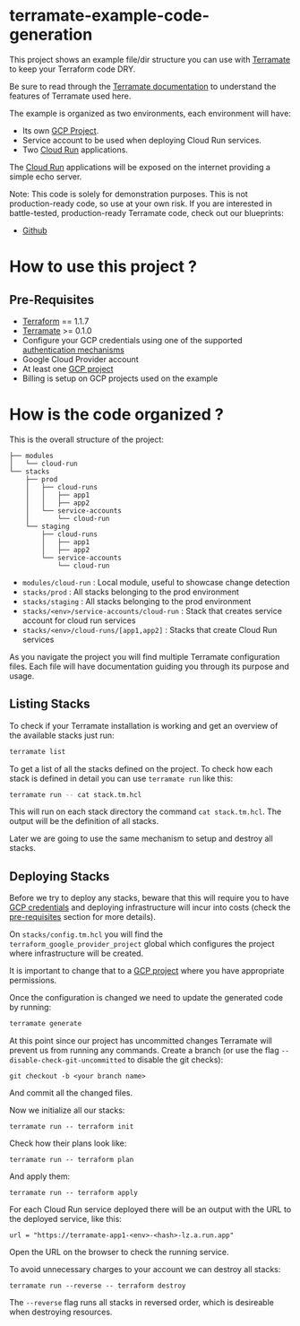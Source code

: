# terramate-example-code-generation

This project shows an example file/dir structure you can use with
[Terramate](https://github.com/mineiros-io/terramate) to keep your Terraform
code DRY.

Be sure to read through the [Terramate documentation](https://github.com/mineiros-io/terramate)
to understand the features of Terramate used here.

The example is organized as two environments, each environment will have:

* Its own [GCP Project](https://cloud.google.com/storage/docs/projects).
* Service account to be used when deploying Cloud Run services.
* Two [Cloud Run](https://cloud.google.com/run) applications.

The [Cloud Run](https://cloud.google.com/run) applications will be exposed
on the internet providing a simple echo server.

Note: This code is solely for demonstration purposes.
This is not production-ready code, so use at your own risk.
If you are interested in battle-tested, production-ready Terramate code,
check out our blueprints:

* [Github](https://github.com/mineiros-io/terramate-blueprint-iac-github)


# How to use this project ?

## Pre-Requisites

* [Terraform](https://www.terraform.io/) == 1.1.7
* [Terramate](https://github.com/mineiros-io/terramate) >= 0.1.0
* Configure your GCP credentials using one of the supported [authentication mechanisms](https://registry.terraform.io/providers/hashicorp/google/latest/docs/guides/provider_reference#authentication)
* Google Cloud Provider account
* At least one [GCP project](https://cloud.google.com/storage/docs/projects)
* Billing is setup on GCP projects used on the example


# How is the code organized ?

This is the overall structure of the project:

```
├── modules
│   └── cloud-run
└── stacks
    ├── prod
    │   ├── cloud-runs
    │   │   ├── app1
    │   │   ├── app2
    │   └── service-accounts
    │       └── cloud-run
    └── staging
        ├── cloud-runs
        │   ├── app1
        │   ├── app2
        └── service-accounts
            └── cloud-run
```

* `modules/cloud-run` : Local module, useful to showcase change detection
* `stacks/prod` : All stacks belonging to the prod environment
* `stacks/staging` : All stacks belonging to the prod environment
* `stacks/<env>/service-accounts/cloud-run` : Stack that creates service account for cloud run services
* `stacks/<env>/cloud-runs/[app1,app2]` : Stacks that create Cloud Run services

As you navigate the project you will find multiple Terramate configuration files.
Each file will have documentation guiding you through its purpose and usage.


## Listing Stacks

To check if your Terramate installation is working and get an overview of the
available stacks just run:

```sh
terramate list
```

To get a list of all the stacks defined on the project. To check how each
stack is defined in detail you can use `terramate run` like this:

```sh
terramate run -- cat stack.tm.hcl
```

This will run on each stack directory the command `cat stack.tm.hcl`.
The output will be the definition of all stacks.

Later we are going to use the same mechanism to setup and destroy all stacks.


## Deploying Stacks

Before we try to deploy any stacks, beware that this will require you
to have [GCP credentials](https://cloud.google.com/docs/authentication/getting-started)
and deploying infrastructure will incur into costs (check the
[pre-requisites](#pre-requisites) section for more details).

On `stacks/config.tm.hcl` you will find the `terraform_google_provider_project` 
global which configures the project where infrastructure will be created.

It is important to change that to a [GCP project](https://cloud.google.com/storage/docs/projects)
where you have appropriate permissions.

Once the configuration is changed we need to update the generated code by running:

```sh
terramate generate
```

At this point since our project has uncommitted changes Terramate will prevent us
from running any commands. Create a branch (or use the flag `--disable-check-git-uncommitted`
to disable the git checks):

```
git checkout -b <your branch name>
```

And commit all the changed files.

Now we initialize all our stacks:

```
terramate run -- terraform init
```

Check how their plans look like:

```
terramate run -- terraform plan
```

And apply them:

```
terramate run -- terraform apply
```

For each Cloud Run service deployed there will be an output with the URL to
the deployed service, like this:

```
url = "https://terramate-app1-<env>-<hash>-lz.a.run.app"
```

Open the URL on the browser to check the running service.

To avoid unnecessary charges to your account we can destroy all stacks:

```
terramate run --reverse -- terraform destroy
```

The `--reverse` flag runs all stacks in reversed order, which is desireable
when destroying resources.
